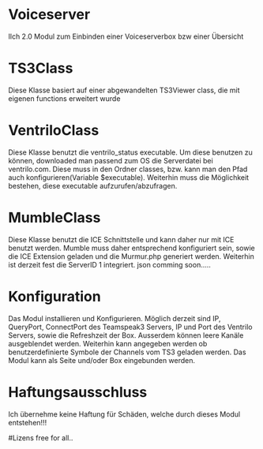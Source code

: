 # Voiceserver
Ilch 2.0 Modul zum Einbinden einer Voiceserverbox bzw einer Übersicht

# TS3Class
Diese Klasse basiert auf einer abgewandelten TS3Viewer class, die mit eigenen functions erweitert wurde

# VentriloClass
Diese Klasse benutzt die ventrilo_status executable. Um diese benutzen zu können, downloaded man passend zum OS die Serverdatei bei ventrilo.com.
Diese muss in den Ordner classes, bzw. kann man den Pfad auch konfigurieren(Variable $executable). 
Weiterhin muss die Möglichkeit bestehen, diese executable aufzurufen/abzufragen.

# MumbleClass
Diese Klasse benutzt die ICE Schnittstelle und kann daher nur mit ICE benutzt werden.
Mumble muss daher entsprechend konfiguriert sein, sowie die ICE Extension geladen und die Murmur.php generiert werden. 
Weiterhin ist derzeit fest die ServerID 1 integriert.
json comming soon.....

# Konfiguration
Das Modul installieren und Konfigurieren.
Möglich derzeit sind IP, QueryPort, ConnectPort des Teamspeak3 Servers, IP und Port des Ventrilo Servers,
sowie die Refreshzeit der Box. Ausserdem können leere Kanäle ausgeblendet werden.
Weiterhin kann angegeben werden ob benutzerdefinierte Symbole der Channels vom TS3 geladen werden.
Das Modul kann als Seite und/oder Box eingebunden werden.

# Haftungsausschluss
Ich übernehme keine Haftung für Schäden, welche durch dieses Modul entstehen!!!

#Lizens
free for all..
